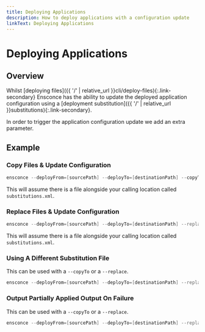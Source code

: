 ```yaml
---
title: Deploying Applications
description: How to deploy applications with a configuration update
linkText: Deploying Applications
---
```


# Deploying Applications

## Overview

Whilst [deploying files]({{ '/' | relative_url }}cli/deploy-files){:.link-secondary} Ensconce has the ability to update the deployed application configuration using a  [deployment substitution]({{ '/' | relative_url }}substitutions){:.link-secondary}.

In order to trigger the application configuration update we add an extra parameter.

## Example

### Copy Files & Update Configuration

```powershell
ensconce --deployFrom=[sourcePath] --deployTo=[destinationPath] --copyTo --updateConfig
```

This will assume there is a file alongside your calling location called `substitutions.xml`.

### Replace Files & Update Configuration

```powershell
ensconce --deployFrom=[sourcePath] --deployTo=[destinationPath] --replace --updateConfig
```

This will assume there is a file alongside your calling location called `substitutions.xml`.

### Using A Different Substitution File

This can be used with a `--copyTo` or a `--replace`.

```powershell
ensconce --deployFrom=[sourcePath] --deployTo=[destinationPath] --replace --updateConfig --substitutionPath=[substitutionFilePath]
```

### Output Partially Applied Output On Failure

This can be used with a `--copyTo` or a `--replace`.

```powershell
ensconce --deployFrom=[sourcePath] --deployTo=[destinationPath] --replace --updateConfig --outputFailureContext
```
